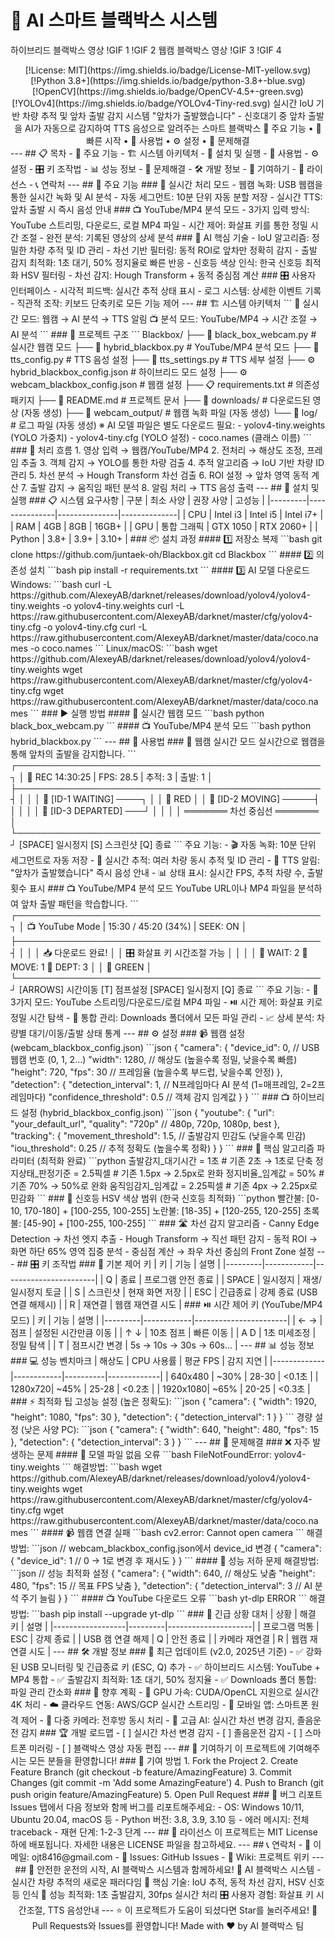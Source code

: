 # 🚗 AI 스마트 블랙박스 시스템
하이브리드 블랙박스 영상
!GIF 1 !GIF 2
웹캠 블랙박스 영상
!GIF 3 !GIF 4
<div align="center">
[!License: MIT](https://img.shields.io/badge/License-MIT-yellow.svg)
[!Python 3.8+](https://img.shields.io/badge/python-3.8+-blue.svg)
[!OpenCV](https://img.shields.io/badge/OpenCV-4.5+-green.svg)
[!YOLOv4](https://img.shields.io/badge/YOLOv4-Tiny-red.svg)
실시간 IoU 기반 차량 추적 및 앞차 출발 감지 시스템
"앞차가 출발했습니다" - 신호대기 중 앞차 출발을 AI가 자동으로 감지하여 TTS 음성으로 알려주는 스마트 블랙박스
🎯 주요 기능 •
🚀 빠른 시작 •
📖 사용법 •
⚙️ 설정 •
🔧 문제해결
</div>
---
## 📋 목차
- 🎯 주요 기능
- 🏗️ 시스템 아키텍처
- 🚀 설치 및 실행
- 📖 사용법
- ⚙️ 설정
- 🎛️ 키 조작법
- 📊 성능 정보
- 🔧 문제해결
- 🛠️ 개발 정보
- 🤝 기여하기
- 📄 라이선스
- 📞 연락처
---
## 🎯 주요 기능
### 🔴 실시간 처리 모드
- 웹캠 녹화: USB 웹캠을 통한 실시간 녹화 및 AI 분석
- 자동 세그먼트: 10분 단위 자동 분할 저장
- 실시간 TTS: 앞차 출발 시 즉시 음성 안내
### 📺 YouTube/MP4 분석 모드  
- 3가지 입력 방식: YouTube 스트리밍, 다운로드, 로컬 MP4 파일
- 시간 제어: 화살표 키를 통한 정밀 시간 조절
- 완전 분석: 기록된 영상의 상세 분석
### 🤖 AI 핵심 기술
- IoU 알고리즘: 정밀한 차량 추적 및 ID 관리
- 차선 기반 필터링: 동적 ROI로 앞차만 정확히 감지  
- 출발 감지 최적화: 1초 대기, 50% 정지율로 빠른 반응
- 신호등 색상 인식: 한국 신호등 최적화 HSV 필터링
- 차선 감지: Hough Transform + 동적 중심점 계산
### 🎛️ 사용자 인터페이스
- 시각적 피드백: 실시간 추적 상태 표시
- 로그 시스템: 상세한 이벤트 기록
- 직관적 조작: 키보드 단축키로 모든 기능 제어
---
## 🏗️ 시스템 아키텍처
```
🔴 실시간 모드: 웹캠 → AI 분석 → TTS 알림
📺 분석 모드: YouTube/MP4 → 시간 조절 → AI 분석
```
### 📁 프로젝트 구조
```
Blackbox/
├── 🐍 black_box_webcam.py           # 실시간 웹캠 모드
├── 🐍 hybrid_blackbox.py            # YouTube/MP4 분석 모드
├── 🐍 tts_config.py                 # TTS 음성 설정
├── 🐍 tts_settings.py               # TTS 세부 설정
├── ⚙️ hybrid_blackbox_config.json   # 하이브리드 모드 설정
├── ⚙️ webcam_blackbox_config.json   # 웹캠 설정
├── 📋 requirements.txt              # 의존성 패키지
├── 📖 README.md                     # 프로젝트 문서
├── 📁 downloads/                    # 다운로드된 영상 (자동 생성)
├── 📁 webcam_output/               # 웹캠 녹화 파일 (자동 생성)
└── 📁 log/                         # 로그 파일 (자동 생성)
※ AI 모델 파일은 별도 다운로드 필요:
   - yolov4-tiny.weights (YOLO 가중치)
   - yolov4-tiny.cfg (YOLO 설정)  
   - coco.names (클래스 이름)
```
### 🔄 처리 흐름
1. 영상 입력 → 웹캠/YouTube/MP4
2. 전처리 → 해상도 조정, 프레임 추출
3. 객체 감지 → YOLO를 통한 차량 검출
4. 추적 알고리즘 → IoU 기반 차량 ID 관리
5. 차선 분석 → Hough Transform 차선 검출
6. ROI 설정 → 앞차 영역 동적 계산
7. 출발 감지 → 움직임 패턴 분석
8. 알림 처리 → TTS 음성 출력
---
## 🚀 설치 및 실행
### 📋 시스템 요구사항
| 구분    | 최소 사양     | 권장 사양     | 고성능       |
|---------|---------------|---------------|--------------|
| CPU | Intel i3     | Intel i5     | Intel i7+   |
| RAM | 4GB          | 8GB          | 16GB+       |
| GPU | 통합 그래픽   | GTX 1050     | RTX 2060+   |
| Python | 3.8+      | 3.9+         | 3.10+       |
### 📦 설치 과정
#### 1️⃣ 저장소 복제
```bash
git clone https://github.com/juntaek-oh/Blackbox.git
cd Blackbox
```
#### 2️⃣ 의존성 설치
```bash
pip install -r requirements.txt
```
#### 3️⃣ AI 모델 다운로드
Windows:
```bash
curl -L https://github.com/AlexeyAB/darknet/releases/download/yolov4/yolov4-tiny.weights -o yolov4-tiny.weights
curl -L https://raw.githubusercontent.com/AlexeyAB/darknet/master/cfg/yolov4-tiny.cfg -o yolov4-tiny.cfg  
curl -L https://raw.githubusercontent.com/AlexeyAB/darknet/master/data/coco.names -o coco.names
```
Linux/macOS:
```bash
wget https://github.com/AlexeyAB/darknet/releases/download/yolov4/yolov4-tiny.weights
wget https://raw.githubusercontent.com/AlexeyAB/darknet/master/cfg/yolov4-tiny.cfg
wget https://raw.githubusercontent.com/AlexeyAB/darknet/master/data/coco.names
```
### ▶️ 실행 방법
#### 🔴 실시간 웹캠 모드
```bash
python black_box_webcam.py
```
#### 📺 YouTube/MP4 분석 모드  
```bash
python hybrid_blackbox.py
```
---
## 📖 사용법
### 🔴 웹캠 실시간 모드
실시간으로 웹캠을 통해 앞차의 출발을 감지합니다.
```
┌─────────────────────────────────────────────────┐
│ 🔴 REC 14:30:25 | FPS: 28.5 | 추적: 3 | 출발: 1 │
├─────────────────────────────────────────────────┤
│                                                 │
│   🚗 [ID-1 WAITING] ────┐                     │
│                          🚦 RED                │
│   🚗 [ID-2 MOVING] ─────┤                     │
│                                                 │  
│   🚙 [ID-3 DEPARTED] ───┘                     │
│                                                 │
│         ═══════ 차선 중심선 ═══════            │
└─────────────────────────────────────────────────┘
[SPACE] 일시정지  [S] 스크린샷  [Q] 종료
```
주요 기능:
- 🎬 자동 녹화: 10분 단위 세그먼트로 자동 저장
- 🎯 실시간 추적: 여러 차량 동시 추적 및 ID 관리  
- 📢 TTS 알림: "앞차가 출발했습니다" 즉시 음성 안내
- 📊 상태 표시: 실시간 FPS, 추적 차량 수, 출발 횟수 표시
### 📺 YouTube/MP4 분석 모드
YouTube URL이나 MP4 파일을 분석하여 앞차 출발 패턴을 학습합니다.
```
┌─────────────────────────────────────────────────┐
│ 📺 YouTube Mode | 15:30 / 45:20 (34%) | SEEK: ON │
├─────────────────────────────────────────────────┤
│                                                 │
│   📥 다운로드 완료!                             │
│   🎛️ 화살표 키 시간조절 가능                    │
│                                                 │
│   🚗 WAIT: 2  🚗 MOVE: 1  🚗 DEPT: 3          │
│                      🚦 GREEN                   │
└─────────────────────────────────────────────────┘
[ARROWS] 시간이동  [T] 점프설정  [SPACE] 일시정지  [Q] 종료
```
주요 기능:
- 🎥 3가지 모드: YouTube 스트리밍/다운로드/로컬 MP4 파일
- ⏯️ 시간 제어: 화살표 키로 정밀 시간 탐색
- 📁 통합 관리: Downloads 폴더에서 모든 파일 관리
- 📈 상세 분석: 차량별 대기/이동/출발 상태 통계
---
## ⚙️ 설정
### 📹 웹캠 설정 (webcam_blackbox_config.json)
```json
{
  "camera": {
    "device_id": 0,        // USB 웹캠 번호 (0, 1, 2...)
    "width": 1280,         // 해상도 (높을수록 정밀, 낮을수록 빠름)  
    "height": 720,
    "fps": 30              // 프레임율 (높을수록 부드럽, 낮을수록 안정)
  },
  "detection": {
    "detection_interval": 1,      // N프레임마다 AI 분석 (1=매프레임, 2=2프레임마다)
    "confidence_threshold": 0.5   // 객체 감지 임계값
  }
}
```
### 📺 하이브리드 설정 (hybrid_blackbox_config.json)
```json
{
  "youtube": {
    "url": "your_default_url",
    "quality": "720p"       // 480p, 720p, 1080p, best
  },
  "tracking": {
    "movement_threshold": 1.5,    // 출발감지 민감도 (낮을수록 민감)
    "iou_threshold": 0.25         // 추적 정확도 (높을수록 정확)
  }
}
```
### 🎯 핵심 알고리즘 파라미터 (최적화 완료)
```python
출발감지_대기시간 = 1초      # 기존 2초 → 1초로 단축
정지상태_판정기준 = 2.5픽셀   # 기존 1.5px → 2.5px로 완화  
정지비율_임계값 = 50%        # 기존 70% → 50%로 완화
움직임감지_임계값 = 2.25픽셀  # 기존 4px → 2.25px로 민감화
```
### 🚦 신호등 HSV 색상 범위 (한국 신호등 최적화)
```python
빨간불: [0-10, 170-180] + [100-255, 100-255]
노란불: [18-35] + [120-255, 120-255]  
초록불: [45-90] + [100-255, 100-255]
```
### 🛣️ 차선 감지 알고리즘
- Canny Edge Detection → 차선 엣지 추출
- Hough Transform → 직선 패턴 감지  
- 동적 ROI → 화면 하단 65% 영역 집중 분석
- 중심점 계산 → 좌우 차선 중심의 Front Zone 설정
---
## 🎛️ 키 조작법
### 🔧 기본 제어 키
| 키      | 기능       | 설명                  |
|---------|------------|-----------------------|
| Q   | 종료       | 프로그램 안전 종료    |
| SPACE | 일시정지   | 재생/일시정지 토글     |
| S   | 스크린샷   | 현재 화면 저장        |
| ESC | 긴급종료   | 강제 종료 (USB 연결 해제시) |
| R   | 재연결     | 웹캠 재연결 시도       |
### ⏯️ 시간 제어 키 (YouTube/MP4 모드)
| 키      | 기능       | 설명                  |
|---------|------------|-----------------------|
| ← → | 점프       | 설정된 시간만큼 이동   |
| ↑ ↓ | 10초 점프  | 빠른 이동             |
| A D | 1초 미세조정 | 정밀 탐색            |
| T   | 점프시간 변경 | 5s → 10s → 30s → 60s... |
---
## 📊 성능 정보
### 💻 성능 벤치마크
| 해상도      | CPU 사용률 | 평균 FPS | 감지 지연   |
|-------------|------------|----------|-------------|
| 640x480 | ~30%      | 28-30   | <0.1초     |
| 1280x720| ~45%      | 25-28   | <0.2초     |  
| 1920x1080| ~65%     | 20-25   | <0.3초     |
### ⚡ 최적화 팁
고성능 설정 (높은 정확도):
```json
{
  "camera": { "width": 1920, "height": 1080, "fps": 30 },
  "detection": { "detection_interval": 1 }
}
```
경량 설정 (낮은 사양 PC):
```json
{
  "camera": { "width": 640, "height": 480, "fps": 15 },
  "detection": { "detection_interval": 3 }
}
```
---
## 🔧 문제해결
### ❌ 자주 발생하는 문제
#### 🚫 모델 파일 없음 오류
```bash
FileNotFoundError: yolov4-tiny.weights
```
해결방법:
```bash
wget https://github.com/AlexeyAB/darknet/releases/download/yolov4/yolov4-tiny.weights
wget https://raw.githubusercontent.com/AlexeyAB/darknet/master/cfg/yolov4-tiny.cfg
wget https://raw.githubusercontent.com/AlexeyAB/darknet/master/data/coco.names
```
#### 📹 웹캠 연결 실패
```bash
cv2.error: Cannot open camera
```
해결방법:
```json
// webcam_blackbox_config.json에서 device_id 변경
{
  "camera": {
    "device_id": 1    // 0 → 1로 변경 후 재시도
  }
}
```
#### 🐌 성능 저하 문제
해결방법:
```json
// 성능 최적화 설정
{
  "camera": {
    "width": 640,     // 해상도 낮춤
    "height": 480,
    "fps": 15         // 목표 FPS 낮춤
  },
  "detection": {
    "detection_interval": 3  // AI 분석 주기 늘림
  }
}
```
#### 📺 YouTube 다운로드 오류
```bash
yt-dlp ERROR
```
해결방법:
```bash
pip install --upgrade yt-dlp
```
### 🚨 긴급 상황 대처
| 상황             | 해결 키 | 설명                |
|------------------|---------|---------------------|
| 프로그램 먹통 | ESC  | 강제 종료           |
| USB 캠 연결 해제 | Q   | 안전 종료           |
| 카메라 재연결 | R    | 웹캠 재연결 시도    |
---
## 🛠️ 개발 정보
### 🔄 최근 업데이트 (v2.0, 2025년 기준)
- ✅ 강화된 USB 모니터링 및 긴급종료 키 (ESC, Q) 추가
- ✅ 하이브리드 시스템: YouTube + MP4 통합
- ✅ 출발감지 최적화: 1초 대기, 50% 정지율
- ✅ Downloads 폴더 통합: 파일 관리 간소화
### 🔮 향후 계획
- 🚀 GPU 가속: CUDA/OpenCL 지원으로 실시간 4K 처리
- ☁️ 클라우드 연동: AWS/GCP 실시간 스트리밍  
- 📱 모바일 앱: 스마트폰 원격 제어
- 🎥 다중 카메라: 전후방 동시 처리
- 🧠 고급 AI: 실시간 차선 변경 감지, 졸음운전 감지
### 🏆 개발 로드맵
- [ ] 실시간 차선 변경 감지
- [ ] 졸음운전 감지
- [ ] 스마트폰 미러링
- [ ] 블랙박스 영상 자동 편집
---
## 🤝 기여하기
이 프로젝트에 기여해주시는 모든 분들을 환영합니다!
### 📝 기여 방법
1. Fork the Project
2. Create Feature Branch (git checkout -b feature/AmazingFeature)
3. Commit Changes (git commit -m 'Add some AmazingFeature')
4. Push to Branch (git push origin feature/AmazingFeature)
5. Open Pull Request
### 🐛 버그 리포트
Issues 탭에서 다음 정보와 함께 버그를 리포트해주세요:
- OS: Windows 10/11, Ubuntu 20.04, macOS 등
- Python 버전: 3.8, 3.9, 3.10 등
- 에러 메시지: 전체 traceback
- 재현 단계: 1-2-3 단계
---
## 📄 라이선스
이 프로젝트는 MIT License 하에 배포됩니다. 자세한 내용은 LICENSE 파일을 참고하세요.
---
## 📞 연락처
- 📧 이메일: ojt8416@gmail.com
- 💬 Issues: GitHub Issues
- 📖 Wiki: 프로젝트 위키
---
<div align="center">
## 🚗 안전한 운전의 시작, AI 블랙박스 시스템과 함께하세요! 🚗
AI 블랙박스 시스템 - 실시간 차량 추적의 새로운 패러다임
🎯 핵심 기술: IoU 추적, 동적 차선 감지, HSV 신호등 인식  
🚀 성능 최적화: 1초 출발감지, 30fps 실시간 처리  
🎛️ 사용자 경험: 화살표 키 시간조절, TTS 음성안내
---
⭐ 이 프로젝트가 도움이 되셨다면 Star를 눌러주세요!  
🔄 Pull Requests와 Issues를 환영합니다!
Made with ❤️ by AI 블랙박스 팀
</div>
